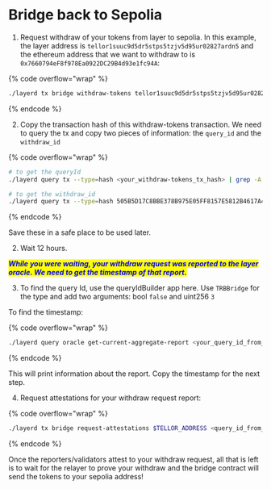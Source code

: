 # Bridge back to Sepolia

1. Request withdraw of your tokens from layer to sepolia. In this example, the layer address is `tellor1suuc9d5dr5stps5tzjv5d95ur02827ardn5` and the ethereum address that we want to withdraw to is `0x7660794eF8f978Ea0922DC29B4d93e1fc94A`:

{% code overflow="wrap" %}
```bash
./layerd tx bridge withdraw-tokens tellor1suuc9d5dr5stps5tzjv5d95ur02827ardn5 7660794eF8f978Ea0922DC29B4d93e1fc94A 69010069loya --fees 5loya
```
{% endcode %}

2. Copy the transaction hash of this withdraw-tokens transaction. We need to query the tx and copy two pieces of information: the `query_id` and the `withdraw_id`

{% code overflow="wrap" %}
```bash
# to get the queryId
./layerd query tx --type=hash <your_withdraw-tokens_tx_hash> | grep -A 1 "query_id"

# to get the withdraw_id
./layerd query tx --type=hash 505B5D17C8BBE378B975E05FF8157E5812B4617A41F3C6B24B7667060A91EB6C | grep -A 1 "withdraw_id"
```
{% endcode %}

Save these in a safe place to be used later.

2. Wait 12 hours.

_<mark style="color:blue;">**While you were waiting, your withdraw request was reported to the layer oracle. We need to get the timestamp of that report.**</mark>_

3. To find the query Id, use the queryIdBuilder app here. Use `TRBBridge` for the type and add two arguments: bool `false` and uint256 `3`&#x20;

To find the timestamp:

{% code overflow="wrap" %}
```bash
./layerd query oracle get-current-aggregate-report <your_query_id_from_step_2>
```
{% endcode %}

This will print information about the report. Copy the timestamp for the next step.

4. Request attestations for your withdraw request report:

{% code overflow="wrap" %}
```bash
./layerd tx bridge request-attestations $TELLOR_ADDRESS <query_id_from_step2> <timestamp_from_step_3> --from $ACCOUNT_NAME --chain-id layertest-2 --fees 50loya --yes
```
{% endcode %}

Once the reporters/validators attest to your withdraw request, all that is left is to wait for the relayer to prove your withdraw and the bridge contract will send the tokens to your sepolia address!
